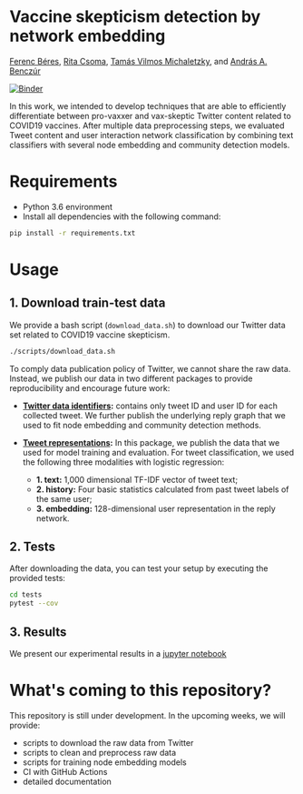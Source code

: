 # Vaccine skepticism detection by network embedding

[Ferenc Béres](https://github.com/ferencberes), [Rita Csoma](https://github.com/csomarita), [Tamás Vilmos Michaletzky](https://github.com/tmichaletzky), and [András A. Benczúr](https://mi.nemzetilabor.hu/people/andras-benczur)

[![Binder](https://mybinder.org/badge_logo.svg)](https://mybinder.org/v2/gh/ferencberes/covid-vaccine-network/HEAD?filepath=ipython%2FVaxxerModelResults.ipynb)

In this work, we intended to develop techniques that are able to efficiently differentiate between pro-vaxxer and vax-skeptic Twitter content related to COVID19 vaccines. After multiple data preprocessing steps, we evaluated Tweet content and user interaction network classification by combining text classifiers with several node embedding and community detection
models.

# Requirements

- Python 3.6 environment
- Install all dependencies with the following command:

```bash
pip install -r requirements.txt
```

# Usage

## 1. Download train-test data

We provide a bash script (`download_data.sh`) to download our Twitter data set related to COVID19 vaccine skepticism.

```bash
./scripts/download_data.sh
```

To comply data publication policy of Twitter, we cannot share the raw data. Instead, we publish our data in two different packages to provide reproducibility and encourage future work:

- **[Twitter data identifiers]():** contains only tweet ID and user ID for each collected tweet. We further publish the underlying reply graph that we used to fit node embedding and community detection methods. 

- **[Tweet representations](http://info.ilab.sztaki.hu/~fberes/covid_vaccine_data/covid_vaxxer_representations_2021-09-24.zip):** In this package, we publish the data that we used for model training and evaluation. For tweet classification, we used the following three modalities with logistic regression:

   * **1. text:** 1,000 dimensional TF-IDF vector of tweet text;
   * **2. history:** Four basic statistics calculated from past tweet labels of the same user;
   * **3. embedding:** 128-dimensional user representation in the reply network.

## 2. Tests

After downloading the data, you can test your setup by executing the provided tests:

```bash
cd tests
pytest --cov
```

## 3. Results

We present our experimental results in a [jupyter notebook](ipython/VaxxerModelResults.ipynb)

# What's coming to this repository?

This repository is still under development. In the upcoming weeks, we will provide:
- scripts to download the raw data from Twitter
- scripts to clean and preprocess raw data
- scripts for training node embedding models
- CI with GitHub Actions
- detailed documentation
